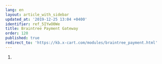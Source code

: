 ```yaml
---
lang: en
layout: article_with_sidebar
updated_at: '2019-12-25 13:04 +0400'
identifier: ref_5IYwO0We
title: Braintree Payment Gateway
order: 120
published: true
redirect_to: 'https://kb.x-cart.com/modules/braintree_payment.html'
---
```

1.
